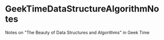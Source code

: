 # GeekTimeDataStructureAlgorithmNotes
Notes on "The Beauty of Data Structures and Algorithms" in Geek Time
